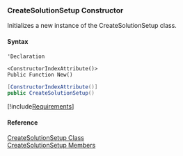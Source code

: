﻿### CreateSolutionSetup Constructor

Initializes a new instance of the CreateSolutionSetup class.

#### Syntax

```vbnet
'Declaration

<ConstructorIndexAttribute()>
Public Function New()
```

```csharp
[ConstructorIndexAttribute()]
public CreateSolutionSetup()
```

[!include[Requirements](../partials/requirements.md)]

#### Reference

[CreateSolutionSetup Class](FChoice.Toolkits.Clarify~FChoice.Toolkits.Clarify.Interfaces.CreateSolutionSetup.md)  
[CreateSolutionSetup Members](FChoice.Toolkits.Clarify~FChoice.Toolkits.Clarify.Interfaces.CreateSolutionSetup_members.md)